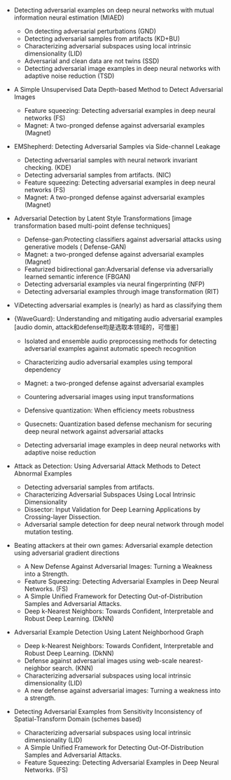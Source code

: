 - Detecting adversarial examples on deep neural networks with mutual information neural estimation (MIAED)
  - On detecting adversarial perturbations (GND)
  - Detecting adversarial samples from artifacts (KD+BU)
  - Characterizing adversarial subspaces using local intrinsic dimensionality (LID)
  - Adversarial and clean data are not twins (SSD)
  - Detecting adversarial image examples in deep neural networks with adaptive noise reduction (TSD)

- A Simple Unsupervised Data Depth-based Method to Detect Adversarial Images
  - Feature squeezing: Detecting adversarial examples in deep neural networks (FS)
  - Magnet: A two-pronged defense against adversarial examples (Magnet)

- EMShepherd: Detecting Adversarial Samples via Side-channel Leakage
  - Detecting adversarial samples with neural network invariant checking. (KDE)
  - Detecting adversarial samples from artifacts. (NIC)
  - Feature squeezing: Detecting adversarial examples in deep neural networks (FS)
  - Magnet: A two-pronged defense against adversarial examples (Magnet)
  
- Adversarial Detection by Latent Style Transformations [image transformation based multi-point defense techniques]
  - Defense-gan:Protecting classifiers against adversarial attacks using generative models ( Defense-GAN)
  - Magnet: a two-pronged defense against adversarial examples (Magnet)
  - Featurized bidirectional gan:Adversarial defense via adversarially learned semantic inference (FBGAN)
  - Detecting adversarial examples via neural fingerprinting (NFP)
  - Detecting adversarial examples through image transformation (RIT)
  
- ViDetecting adversarial examples is (nearly) as hard as classifying them 
  
- {WaveGuard}: Understanding and mitigating audio adversarial examples [audio domin, attack和defense均是选取本领域的，可借鉴]
  - Isolated and ensemble audio preprocessing methods for detecting adversarial examples against automatic speech recognition
  - Characterizing audio adversarial examples using temporal dependency
  
  - Magnet: a two-pronged defense against adversarial examples
  - Countering adversarial images using input transformations
  - Defensive quantization: When efficiency meets robustness
  - Qusecnets: Quantization based defense mechanism for securing deep neural network against adversarial attacks
  - Detecting adversarial image examples in deep neural networks with adaptive noise reduction


- Attack as Detection: Using Adversarial Attack Methods to Detect Abnormal Examples
  - Detecting adversarial samples from artifacts.
  - Characterizing Adversarial Subspaces Using Local Intrinsic Dimensionality
  - Dissector: Input Validation for Deep Learning Applications by Crossing-layer Dissection.
  - Adversarial sample detection for deep neural network through model mutation testing.


- Beating attackers at their own games: Adversarial example detection using adversarial gradient directions
  - A New Defense Against Adversarial Images: Turning a Weakness into a Strength.
  - Feature Squeezing: Detecting Adversarial Examples in Deep Neural Networks. (FS)
  - A Simple Unified Framework for Detecting Out-of-Distribution Samples and Adversarial Attacks.
  - Deep k-Nearest Neighbors: Towards Confident, Interpretable and Robust Deep Learning. (DkNN)


- Adversarial Example Detection Using Latent Neighborhood Graph
  - Deep k-Nearest Neighbors: Towards Confident, Interpretable and Robust Deep Learning. (DkNN)
  - Defense against adversarial images using web-scale nearest-neighbor search. (KNN)
  - Characterizing adversarial subspaces using local intrinsic dimensionality (LID)
  - A new defense against adversarial images: Turning a weakness into a strength.

- Detecting Adversarial Examples from Sensitivity Inconsistency of Spatial-Transform Domain (schemes based)
  - Characterizing adversarial subspaces using local intrinsic dimensionality (LID)
  - A Simple Unified Framework for Detecting Out-Of-Distribution Samples and Adversarial Attacks. 
  - Feature Squeezing: Detecting Adversarial Examples in Deep Neural Networks. (FS)


